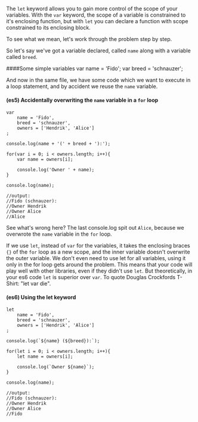 The `let` keyword allows you to gain more control of the scope of your variables. With the `var` keyword, the scope of a variable is constrained to it's enclosing function, but with `let` you can declare a function with scope constrained to its enclosing block.

To see what we mean, let's work through the problem step by step.

So let's say we've got a variable declared, called `name` along with a variable called `breed`.

####Some simple variables
	var name = 'Fido';
	var breed = 'schnauzer';

And now in the same file, we have some code which we want to execute in a loop statement, and by accident we reuse the `name` variable.

#### (es5) Accidentally overwriting the `name` variable in a `for` loop
	var 
		name = 'Fido',
		breed = 'schnauzer',
		owners = ['Hendrik', 'Alice']
	;

	console.log(name + '(' + breed + '):');
	
	for(var i = 0; i < owners.length; i++){
		var name = owners[i];
		
		console.log('Owner ' + name);
	}

	console.log(name);

	//output:
	//Fido (schnauzer):
	//Owner Hendrik
	//Owner Alice
	//Alice

See what's wrong here? The last console.log spit out `Alice`, because we overwrote the `name` variable in the `for` loop.

If we use `let`, instead of `var` for the variables, it takes the enclosing braces `{}` of the `for` loop as a new scope, and the inner variable doesn't overwrite the outer variable. We don't even need to use let for all variables, using it only in the for loop gets around the problem. This means that your code will play well with other libraries, even if they didn't use `let`. But theoretically, in your es6 code `let` is superior over `var`. To quote Douglas Crockfords T-Shirt: "let var die".

#### (es6) Using the let keyword
	let
		name = 'Fido',
		breed = 'schnauzer',
		owners = ['Hendrik', 'Alice']
	;

	console.log(`${name} (${breed}):`);
	
	for(let i = 0; i < owners.length; i++){
		let name = owners[i];
		
		console.log(`Owner ${name}`);
	}

	console.log(name);

	//output:
	//Fido (schnauzer):
	//Owner Hendrik
	//Owner Alice
	//Fido


